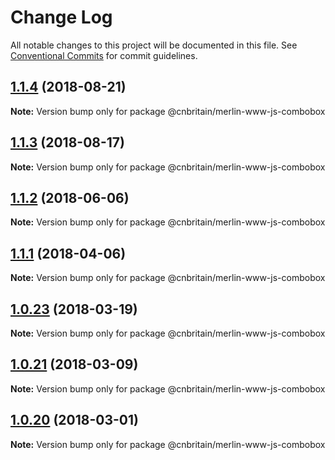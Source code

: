 # Change Log

All notable changes to this project will be documented in this file.
See [Conventional Commits](https://conventionalcommits.org) for commit guidelines.

<a name="1.1.4"></a>
## [1.1.4](https://github.com/cnduk/merlin-www-components/compare/@cnbritain/merlin-www-js-combobox@1.1.3...@cnbritain/merlin-www-js-combobox@1.1.4) (2018-08-21)




**Note:** Version bump only for package @cnbritain/merlin-www-js-combobox

<a name="1.1.3"></a>
## [1.1.3](https://github.com/cnduk/merlin-www-components/compare/@cnbritain/merlin-www-js-combobox@1.1.2...@cnbritain/merlin-www-js-combobox@1.1.3) (2018-08-17)




**Note:** Version bump only for package @cnbritain/merlin-www-js-combobox

<a name="1.1.2"></a>
## [1.1.2](https://github.com/cnduk/merlin-www-components/compare/@cnbritain/merlin-www-js-combobox@1.1.1...@cnbritain/merlin-www-js-combobox@1.1.2) (2018-06-06)




**Note:** Version bump only for package @cnbritain/merlin-www-js-combobox

<a name="1.1.1"></a>
## [1.1.1](https://github.com/cnduk/merlin-www-components/compare/@cnbritain/merlin-www-js-combobox@1.1.0...@cnbritain/merlin-www-js-combobox@1.1.1) (2018-04-06)




**Note:** Version bump only for package @cnbritain/merlin-www-js-combobox

<a name="1.0.23"></a>
## [1.0.23](https://github.com/cnduk/merlin-www-components/compare/@cnbritain/merlin-www-js-combobox@1.0.22...@cnbritain/merlin-www-js-combobox@1.0.23) (2018-03-19)




**Note:** Version bump only for package @cnbritain/merlin-www-js-combobox

<a name="1.0.21"></a>
## [1.0.21](https://github.com/cnduk/merlin-www-components/compare/@cnbritain/merlin-www-js-combobox@1.0.20...@cnbritain/merlin-www-js-combobox@1.0.21) (2018-03-09)




**Note:** Version bump only for package @cnbritain/merlin-www-js-combobox

<a name="1.0.20"></a>
## [1.0.20](https://github.com/cnduk/merlin-www-components/compare/@cnbritain/merlin-www-js-combobox@1.0.19...@cnbritain/merlin-www-js-combobox@1.0.20) (2018-03-01)




**Note:** Version bump only for package @cnbritain/merlin-www-js-combobox
